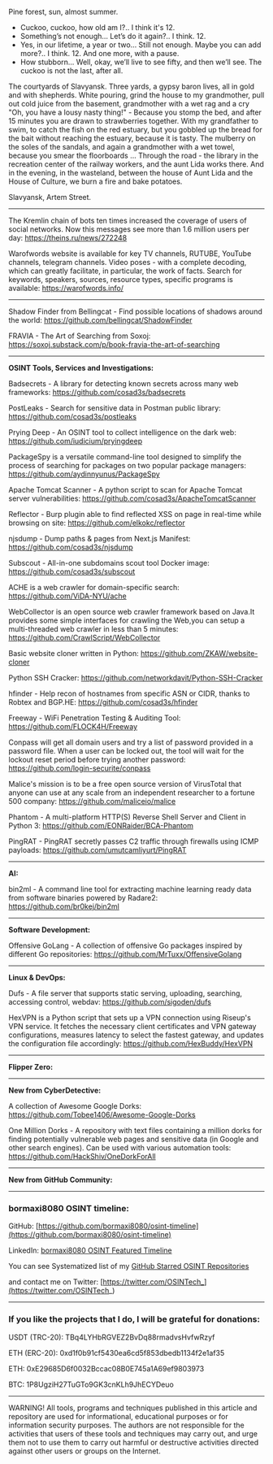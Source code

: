 
Pine forest, sun, almost summer.
- Cuckoo, cuckoo, how old am I?..
I think it's 12.
- Something’s not enough... Let’s do it again?..
I think. 12.
- Yes, in our lifetime, a year or two... Still not enough. Maybe you can add more?..
I think. 12. And one more, with a pause.
- How stubborn... Well, okay, we’ll live to see fifty, and then we’ll see. The cuckoo is not the last, after all.


The courtyards of Slavyansk. Three yards, a gypsy baron lives, all in gold and with shepherds. White pouring, grind the house to my grandmother, pull out cold juice from the basement, grandmother with a wet rag and a cry "Oh, you have a lousy nasty thing!" - Because you stomp the bed, and after 15 minutes you are drawn to strawberries together. With my grandfather to swim, to catch the fish on the red estuary, but you gobbled up the bread for the bait without reaching the estuary, because it is tasty. The mulberry on the soles of the sandals, and again a grandmother with a wet towel, because you smear the floorboards ... Through the road - the library in the recreation center of the railway workers, and the aunt Lida works there. And in the evening, in the wasteland, between the house of Aunt Lida and the House of Culture, we burn a fire and bake potatoes.

Slavyansk, Artem Street.

----

The Kremlin chain of bots ten times increased the coverage of users of social networks. Now this messages see more than 1.6 million users per day: https://theins.ru/news/272248

Warofwords website is available for key TV channels, RUTUBE, YouTube channels, telegram channels. Video poses - with a complete decoding, which can greatly facilitate, in particular, the work of facts. Search for keywords, speakers, sources, resource types, specific programs is available: https://warofwords.info/

----

Shadow Finder from Bellingcat - Find possible locations of shadows around the world: https://github.com/bellingcat/ShadowFinder

FRAVIA - The Art of Searching from Soxoj: https://soxoj.substack.com/p/book-fravia-the-art-of-searching

----

**OSINT Tools, Services and Investigations:**

Badsecrets - A library for detecting known secrets across many web frameworks: https://github.com/cosad3s/badsecrets

PostLeaks - Search for sensitive data in Postman public library: https://github.com/cosad3s/postleaks

Prying Deep - An OSINT tool to collect intelligence on the dark web: https://github.com/iudicium/pryingdeep

PackageSpy is a versatile command-line tool designed to simplify the process of searching for packages on two popular package managers: https://github.com/aydinnyunus/PackageSpy

Apache Tomcat Scanner - A python script to scan for Apache Tomcat server vulnerabilities: https://github.com/cosad3s/ApacheTomcatScanner

Reflector - Burp plugin able to find reflected XSS on page in real-time while browsing on site: https://github.com/elkokc/reflector

njsdump - Dump paths & pages from Next.js Manifest: https://github.com/cosad3s/njsdump

Subscout - All-in-one subdomains scout tool Docker image: https://github.com/cosad3s/subscout

ACHE is a web crawler for domain-specific search: https://github.com/ViDA-NYU/ache

WebCollector is an open source web crawler framework based on Java.It provides some simple interfaces for crawling the Web,you can setup a multi-threaded web crawler in less than 5 minutes: https://github.com/CrawlScript/WebCollector

Basic website cloner written in Python: https://github.com/ZKAW/website-cloner

Python SSH Cracker: https://github.com/networkdavit/Python-SSH-Cracker

hfinder - Help recon of hostnames from specific ASN or CIDR, thanks to Robtex and BGP.HE: https://github.com/cosad3s/hfinder

Freeway - WiFi Penetration Testing & Auditing Tool: https://github.com/FLOCK4H/Freeway

Conpass will get all domain users and try a list of password provided in a password file. When a user can be locked out, the tool will wait for the lockout reset period before trying another password: https://github.com/login-securite/conpass

Malice's mission is to be a free open source version of VirusTotal that anyone can use at any scale from an independent researcher to a fortune 500 company: https://github.com/maliceio/malice

Phantom - A multi-platform HTTP(S) Reverse Shell Server and Client in Python 3: https://github.com/EONRaider/BCA-Phantom

PingRAT - PingRAT secretly passes C2 traffic through firewalls using ICMP payloads: https://github.com/umutcamliyurt/PingRAT

----

**AI:**

bin2ml - A command line tool for extracting machine learning ready data from software binaries powered by Radare2: https://github.com/br0kej/bin2ml

---

**Software Development:**

Offensive GoLang - A collection of offensive Go packages inspired by different Go repositories: https://github.com/MrTuxx/OffensiveGolang

----

**Linux & DevOps:**

Dufs - A file server that supports static serving, uploading, searching, accessing control, webdav: https://github.com/sigoden/dufs

HexVPN is a Python script that sets up a VPN connection using Riseup's VPN service. It fetches the necessary client certificates and VPN gateway configurations, measures latency to select the fastest gateway, and updates the configuration file accordingly: https://github.com/HexBuddy/HexVPN

----

**Flipper Zero:**



----

**New from CyberDetective:**

A collection of Awesome Google Dorks: https://github.com/Tobee1406/Awesome-Google-Dorks

One Million Dorks - A repository with text files containing a million dorks for finding potentially vulnerable web pages and sensitive data (in Google and other search engines). Can be used with various automation tools: https://github.com/HackShiv/OneDorkForAll

----

**New from GitHub Community:**



----
### bormaxi8080 OSINT timeline:

GitHub: [https://github.com/bormaxi8080/osint-timeline](https://github.com/bormaxi8080/osint-timeline)

LinkedIn: [bormaxi8080 OSINT Featured Timeline](https://www.linkedin.com/in/osintech/details/featured/)

You can see Systematized list of my [GitHub Starred OSINT Repositories](https://github.com/bormaxi8080/osint-repos-list)

and contact me on Twitter: [https://twitter.com/OSINTech_](https://twitter.com/OSINTech_)

----
### If you like the projects that I do, I will be grateful for donations:

USDT (TRC-20): TBq4LYHbRGVEZ2BvDq88rmadvsHvfwRzyf

ETH (ERC-20): 0xd1f0b91cf5430ea6cd5f853dbedb1134f2e1af35

ETH: 0xE29685D6f0032Bccac08B0E745a1A69ef9803973

BTC: 1P8UgziH27TuGTo9GK3cnKLh9JhECYDeuo

----

WARNING! All tools, programs and techniques published in this article and repository are used for informational, educational purposes or for information security purposes. The authors are not responsible for the activities that users of these tools and techniques may carry out, and urge them not to use them to carry out harmful or destructive activities directed against other users or groups on the Internet.
